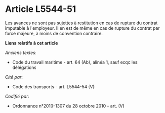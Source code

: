 # Article L5544-51

Les avances ne sont pas sujettes à restitution en cas de rupture du contrat imputable à l'employeur. Il en est de même en cas
de rupture du contrat par force majeure, à moins de convention contraire.

**Liens relatifs à cet article**

_Anciens textes_:

  - Code du travail maritime - art. 64 (Ab), alinéa 1, sauf ecqc les délégations

_Cité par_:

  - Code des transports - art. L5544-54 (V)

_Codifié par_:

  - Ordonnance n°2010-1307 du 28 octobre 2010 - art. (V)
